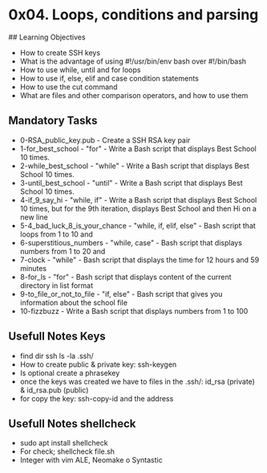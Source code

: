 # 0x04. Loops, conditions and parsing

## Learning Objectives
- How to create SSH keys
- What is the advantage of using #!/usr/bin/env bash over #!/bin/bash
- How to use while, until and for loops
- How to use if, else, elif and case condition statements
- How to use the cut command
- What are files and other comparison operators, and how to use them

## Mandatory Tasks
- 0-RSA_public_key.pub - Create a SSH RSA key pair
- 1-for_best_school - "for" - Write a Bash script that displays Best School 10 times.
- 2-while_best_school - "while" - Write a Bash script that displays Best School 10 times.
- 3-until_best_school - "until" - Write a Bash script that displays Best School 10 times.
- 4-if_9_say_hi - "while, if" - Write a Bash script that displays Best School 10 times,
	but for the 9th iteration, displays Best School and then Hi on a new line
- 5-4_bad_luck_8_is_your_chance - "while, if, elif, else" - Bash script that loops from 1 to 10 and
- 6-superstitious_numbers - "while, case" - Bash script that displays numbers from 1 to 20 and
- 7-clock - "while" - Bash script that displays the time for 12 hours and 59 minutes
- 8-for_ls - "for" - Bash script that displays content of the current directory in list format
- 9-to_file_or_not_to_file - "if, else" - Bash script that gives you information about the school file
- 10-fizzbuzz - Write a Bash script that displays numbers from 1 to 100

## Usefull Notes Keys
- find dir ssh ls -la .ssh/
- How to create public & private key: ssh-keygen
- Is optional create a phrasekey
- once the keys was created we have to files in the .ssh/: id_rsa (private) & id_rsa.pub (public)
- for copy the key: ssh-copy-id and the address

## Usefull Notes shellcheck
- sudo apt install shellcheck
- For check; shellcheck file.sh
- Integer with vim ALE, Neomake o Syntastic
